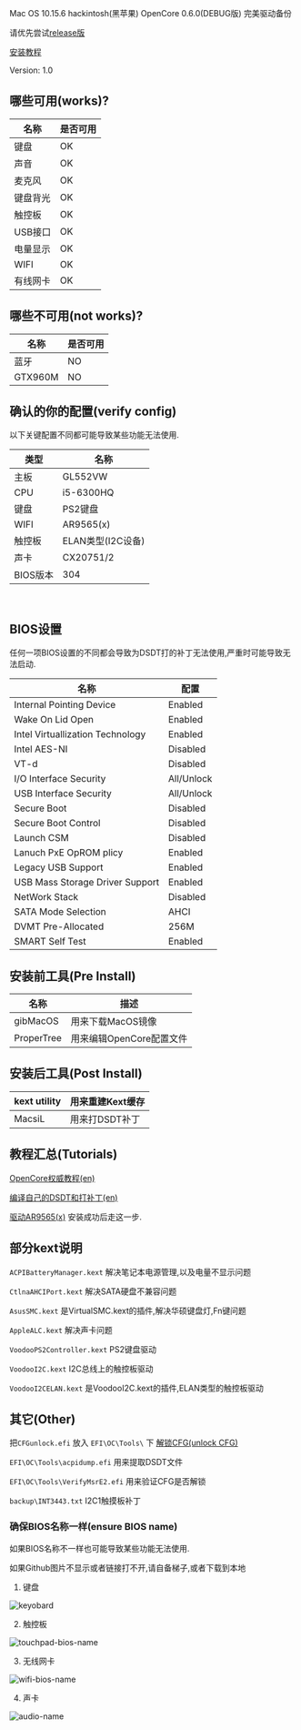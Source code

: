 Mac OS 10.15.6 hackintosh(黑苹果) OpenCore 0.6.0(DEBUG版) 完美驱动备份

请优先尝试[release版](https://github.com/threewater2/hackintosh/releases)

[安装教程](./install-guide.md)

Version: 1.0

## 哪些可用(works)?

| 名称     | 是否可用 |
| -------- | -------- |
| 键盘     | OK       |
| 声音     | OK       |
| 麦克风   | OK       |
| 键盘背光 | OK       |
| 触控板   | OK       |
| USB接口  | OK       |
| 电量显示 | OK       |
| WIFI     | OK       |
| 有线网卡 | OK       |

## 哪些不可用(not works)?

| 名称    | 是否可用 |
| ------- | -------- |
| 蓝牙    | NO       |
| GTX960M | NO       |



## 确认的你的配置(verify config)

以下关键配置不同都可能导致某些功能无法使用.

| 类型     | 名称              |
| -------- | ----------------- |
| 主板     | GL552VW           |
| CPU      | i5-6300HQ         |
| 键盘     | PS2键盘           |
| WIFI     | AR9565(x)         |
| 触控板   | ELAN类型(I2C设备) |
| 声卡     | CX20751/2         |
| BIOS版本 | 304               |

​	

## BIOS设置

任何一项BIOS设置的不同都会导致为DSDT打的补丁无法使用,严重时可能导致无法启动.

| 名称                             | 配置       |
| -------------------------------- | ---------- |
| Internal Pointing Device         | Enabled    |
| Wake On Lid Open                 | Enabled    |
| Intel Virtuallization Technology | Enabled    |
| Intel AES-NI                     | Disabled   |
| VT-d                             | Disabled   |
| I/O Interface Security           | All/Unlock |
| USB Interface Security           | All/Unlock |
| Secure Boot                      | Disabled   |
| Secure Boot Control              | Disabled   |
| Launch CSM                       | Disabled   |
| Lanuch PxE OpROM plicy           | Enabled    |
| Legacy USB Support               | Enabled    |
| USB Mass Storage Driver Support  | Enabled    |
| NetWork Stack                    | Disabled   |
| SATA Mode Selection              | AHCI       |
| DVMT Pre-Allocated               | 256M       |
| SMART Self Test                  | Enabled    |



## 安装前工具(Pre Install)

| 名称       | 描述                     |
| ---------- | ------------------------ |
| gibMacOS   | 用来下载MacOS镜像        |
| ProperTree | 用来编辑OpenCore配置文件 |



## 安装后工具(Post Install)

| kext utility | 用来重建Kext缓存 |
| ------------ | ---------------- |
| MacsiL       | 用来打DSDT补丁   |



## 教程汇总(Tutorials)

[OpenCore权威教程(en)](https://dortania.github.io/OpenCore-Install-Guide/)

[编译自己的DSDT和打补丁(en)](https://www.tonymacx86.com/threads/guide-patching-laptop-dsdt-ssdts.152573/)

[驱动AR9565(x)](https://www.longzc.cn/index.php/archives/168)  安装成功后走这一步.

## 部分kext说明

`ACPIBatteryManager.kext` 解决笔记本电源管理,以及电量不显示问题

`CtlnaAHCIPort.kext` 解决SATA硬盘不兼容问题

`AsusSMC.kext` 是VirtualSMC.kext的插件,解决华硕键盘灯,Fn键问题

`AppleALC.kext` 解决声卡问题

`VoodooPS2Controller.kext` PS2键盘驱动

`VoodooI2C.kext` I2C总线上的触控板驱动

`VoodooI2CELAN.kext` 是VoodooI2C.kext的插件,ELAN类型的触控板驱动

## 其它(Other)


 把`CFGunlock.efi` 放入 `EFI\OC\Tools\` 下 [解锁CFG(unlock CFG)](https://www.insanelymac.com/forum/topic/344035-cfglock-unlock-msr-0xe2/)

`EFI\OC\Tools\acpidump.efi` 用来提取DSDT文件

`EFI\OC\Tools\VerifyMsrE2.efi` 用来验证CFG是否解锁

`backup\INT3443.txt` I2C1触摸板补丁

 ###  确保BIOS名称一样(ensure BIOS name)

如果BIOS名称不一样也可能导致某些功能无法使用.

 如果Github图片不显示或者链接打不开,请自备梯子,或者下载到本地

1. 键盘

![keyobard](img/keyboard-bios-name.png)

2. 触控板

![touchpad-bios-name](img/touchpad-bios-name.png)

3. 无线网卡

![wifi-bios-name](img/wifi-bios-name.png)

4. 声卡

![audio-name](img/audio-name.png)
